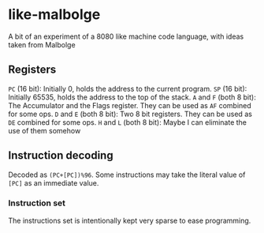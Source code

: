 # like-malbolge
A bit of an experiment of a 8080 like machine code language, with ideas taken from Malbolge
## Registers

`PC` (16 bit): Initially 0, holds the address to the current program.
`SP` (16 bit): Initially 65535, holds the address to the top of the stack.
`A` and `F` (both 8 bit): The Accumulator and the Flags register. They can be used as `AF` combined for some ops.
`D` and `E` (both 8 bit): Two 8 bit registers. They can be used as `DE` combined for some ops.
`H` and `L` (both 8 bit): Maybe I can eliminate the use of them somehow

## Instruction decoding
Decoded as `(PC+[PC])%96`. Some instructions may take the literal value of `[PC]` as an immediate value.

### Instruction set
The instructions set is intentionally kept very sparse to ease programming.
